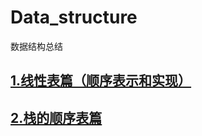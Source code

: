 # Data_structure
数据结构总结
## [1.线性表篇（顺序表示和实现）](https://github.com/Lhnhn/Data_structure/blob/master/Linear_table_1.md)<br>
## [2.栈的顺序表篇](https://github.com/Lhnhn/Data_structure/blob/master/Stack.md)<br>

